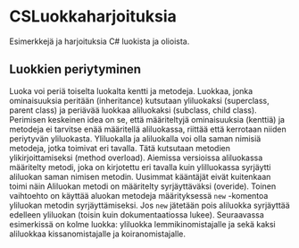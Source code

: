# CSLuokkaharjoituksia

Esimerkkejä ja harjoituksia C# luokista ja olioista.

## Luokkien periytyminen

Luoka voi periä toiselta luokalta kentti ja metodeja. Luokkaa, jonka ominaisuuksia peritään (inheritance) kutsutaan yliluokaksi (superclass, parent class) ja periävää luokkaa aliluokaksi (subclass, child class).
Perimisen keskeinen idea on se, että määriteltyjä ominaisuuksia (kenttiä) ja metodeja ei tarvitse enää määritellä aliluokassa, riittää että kerrotaan niiden periytyvän yliluokasta. Yliluokalla ja aliluokalla voi olla saman
nimisiä metodeja, jotka toimivat eri tavalla. Tätä kutsutaan metodien ylikirjoittamiseksi (method overload). Aiemissa versioissa aliluokassa määritelty metodi, joka on kirjotettu eri tavalla kuin ylilluokassa syrjäytti aliluokan saman nimisen metodin. Uusimmat kääntäjät eivät kuitenkaan toimi näin Aliluokan metodi on määritelty syrjäyttäväksi (overide). Toinen vaihtoehto on käyttää aluokan metodeja määrityksessä `new` -komentoa yliluokan metodin syrjäyttämiseksi. Jos `new` jätetään pois aliluokka syrjäyttää edelleen yliluokan (toisin kuin dokumentaatiossa lukee). Seuraavassa esimerkissä on kolme luokka: yliluokka lemmikinomistajalle ja sekä kaksi aliluokkaa kissanomistajalle ja koiranomistajalle.


